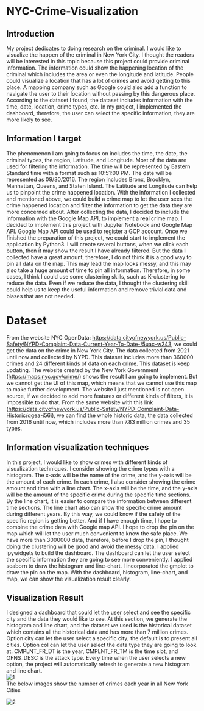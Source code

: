 # NYC-Crime-Visualization
## Introduction  
My project dedicates to doing research on the criminal. I would like to visualize the happen of the criminal in New York City.
I thought the readers will be interested in this topic because this project could provide criminal information. The information could show the happening location of the criminal which includes the area or even the longitude and latitude. People could visualize a location that has a lot of crimes and avoid getting to this place. A mapping company such as Google could also add a function to navigate the user to their location without passing by this dangerous place.
According to the dataset I found, the dataset includes information with the time, date, location, crime types, etc.
In my project, I implemented the dashboard, therefore, the user can select the specific information, they are more likely to see.  
## Information I target
The phenomenon I am going to focus on includes the time, the date, the criminal types, the region, Latitude, and Longitude. Most of the data are used for filtering the information. The time will be represented by Eastern Standard time with a format such as 10:51:00 PM. The date will be represented as 09/30/2016. The region includes Bronx, Brooklyn, Manhattan, Queens, and Staten Island. The Latitude and Longitude can help us to pinpoint the crime happened location. With the information I collected and mentioned above, we could build a crime map to let the user sees the crime happened location and filter the information to get the data they are more concerned about. After collecting the data, I decided to include the information with the Google Map API, to implement a real crime map.
I decided to implement this project with Jupyter Notebook and Google Map API. Google Map API could be used to register a GCP account. Once we finished the preparation of this project, we could start to implement the application by Python3. I will create several buttons, when we click each button, then it may show the result I have already filtered.
But the data I collected have a great amount, therefore, I do not think it is a good way to pin all data on the map. This may lead the map looks messy, and this may also take a huge amount of time to pin all information. Therefore, in some cases, I think I could use some clustering skills, such as K-clustering to reduce the data. Even if we reduce the data, I thought the clustering skill could help us to keep the useful information and remove trivial data and biases that are not needed.  

# Dataset  
From the website NYC OpenData: https://data.cityofnewyork.us/Public-Safety/NYPD-Complaint-Data-Current-Year-To-Date-/5uac-w243, we could get the data on the crime in New York City. The data collected from 2021 until now and collected by NYPD. This dataset includes more than 360000 crimes and 24 different kinds of data on each crime. This dataset is keep updating. The website created by the New York Government (https://maps.nyc.gov/crime/) shows the result I am going to implement. But we cannot get the UI of this map, which means that we cannot use this map to make further development. The website I just mentioned is not open source, if we decided to add more features or different kinds of filters, it is impossible to do that.
From the same website with this link (https://data.cityofnewyork.us/Public-Safety/NYPD-Complaint-Data-Historic/qgea-i56i), we can find the whole historic data, the data collected from 2016 until now, which includes more than 7.83 million crimes and 35 types.  
## Information visualization techniques  
In this project, I would like to show crimes with different kinds of visualization techniques. I consider showing the crime types with a histogram. The x-axis will be the name of the crime, and the y-axis will be the amount of each crime. In each crime, I also consider showing the crime amount and time with a line chart. The x-axis will be the time, and the y-axis will be the amount of the specific crime during the specific time sections. By the line chart, it is easier to compare the information between different time sections. The line chart also can show the specific crime amount during different years. By this way, we could know if the safety of the specific region is getting better.
And if I have enough time, I hope to combine the crime data with Google map API. I hope to drop the pin on the map which will let the user much convenient to know the safe place. We have more than 3000000 data, therefore, before I drop the pin, I thought doing the clustering will be good and avoid the messy data.
I applied ipywidgets to build the dashboard. The dashboard can let the user select the specific information they are going to see more conveniently. I applied seaborn to draw the histogram and line-chart. I incorporated the gmplot to draw the pin on the map. With the dashboard, histogram, line-chart, and map, we can show the visualization result clearly.  
## Visualization Result

I designed a dashboard that could let the user select and see the specific city and the data they would like to see. At this section, we generate the histogram and line chart, and the dataset we used is the historical dataset which contains all the historical data and has more than 7 million crimes. Option city can let the user select a specific city; the default is to present all cities. Option col can let the user select the data type they are going to look at. CMPLNT_FR_DT is the year, CMPLNT_FR_TM is the time slot, and OFNS_DESC is the attack type. Every time when the user selects a new option, the project will automatically refresh to generate a new histogram and line chart.  
![1](https://user-images.githubusercontent.com/50438750/207516364-0e74e6df-e231-4d56-a505-2ebf01d59972.jpg)  
The below images show the number of crimes each year in all New York Cities  

![2](https://user-images.githubusercontent.com/50438750/207516506-63e958d9-9d60-46a6-8aa7-d00b4ec92b40.jpg)



